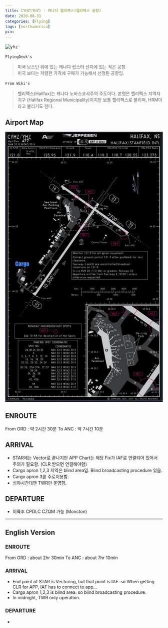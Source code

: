 ```yaml
---
title: CYHZ(YHZ) - 캐나다 핼리팩스(핼리팩스 공항)
date: 2020-08-31
categories: [Flying]
tags: [northamerica]
pin:
---
```


![yhz](/img/flying/airport/yhz.jpg)

`FlyingDeuk's`
>미국 보스턴 위에 있는 캐나다 랍스터 산지에 있는 작은 공항. <br>
미국 보다는 저렴한 가격에 구매가 가능해서 선정된 공항임.

`From Wiki's`
>핼리팩스(Halifax)는 캐나다 노바스코샤주의 주도이다. 본명은 핼리팩스 지역자치구 (Halifax Regional Municipality)이지만 보통 핼리팩스로 불리며, HRM이라고 불리기도 한다.

## Airport Map
![yhz](/img/flying/airport/yhz_ap.jpg)

## ENROUTE
From ORD : 약 2시간 30분
To ANC : 약 7시간 10분

## ARRIVAL
- STAR에는 Vector로 끝나지만 APP Chart는 해당 Fix가 IAF로 연결되어 있어서 주의가 필요함. (CLR 받으면 연결해야함)
- Cargo apron 1,2,3 지역은 blind area임. Blind broadcasting procedure 있음.
- Cargo apron 3를 주로이용함.
- 심야시간대엔 TWR만 운영함.

## DEPARTURE
- 이륙후 CPDLC CZQM 가능 (Moncton)

-------
## English Version

### ENROUTE
From ORD : about 2hr 30min
To ANC : about 7hr 10min

### ARRIVAL
- End point of STAR is Vectoring, but that point is IAF. so When getting CLR for APP, IAF has to connect to app...
-  Cargo apron 1,2,3 is blind area. so blind broadcasting procedure.
- In midnight, TWR only operation.

### DEPARTURE
-
